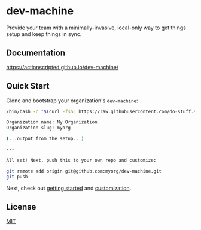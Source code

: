 # dev-machine

Provide your team with a minimally-invasive, local-only way to get things setup and keep things in sync.

## Documentation

<https://actionscripted.github.io/dev-machine/>

## Quick Start

Clone and bootstrap your organization's `dev-machine`:

```bash
/bin/bash -c "$(curl -fsSL https://raw.githubusercontent.com/do-stuff.sh)"

Organization name: My Organization
Organization slug: myorg

(...output from the setup...)

---

All set! Next, push this to your own repo and customize:

git remote add origin git@github.com:myorg/dev-machine.git
git push
```

Next, check out [getting started](https://actionscripted.github.io/dev-machine/usage/getting-started.html) and [customization](https://actionscripted.github.io/dev-machine/usage/customization.html).

## License

[MIT](./LICENSE)
